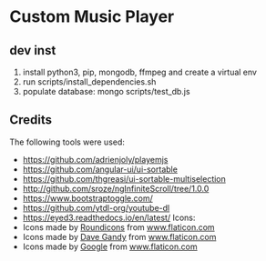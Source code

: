 # Custom Music Player

## dev inst
1. install python3, pip, mongodb, ffmpeg and create a virtual env
2. run scripts/install_dependencies.sh
3. populate database: mongo scripts/test_db.js

## Credits
The following tools were used:
- https://github.com/adrienjoly/playemjs
- https://github.com/angular-ui/ui-sortable
- https://github.com/thgreasi/ui-sortable-multiselection
- http://github.com/sroze/ngInfiniteScroll/tree/1.0.0
- https://www.bootstraptoggle.com/
- https://github.com/ytdl-org/youtube-dl
- https://eyed3.readthedocs.io/en/latest/
Icons:
- Icons made by <a href="https://www.flaticon.com/authors/roundicons" title="Roundicons">Roundicons</a> from <a href="https://www.flaticon.com/" title="Flaticon"> www.flaticon.com</a>
- Icons made by <a href="https://www.flaticon.com/authors/dave-gandy" title="Dave Gandy">Dave Gandy</a> from <a href="https://www.flaticon.com/" title="Flaticon">www.flaticon.com</a>
- Icons made by <a href="https://www.flaticon.com/authors/google" title="Google">Google</a> from <a href="https://www.flaticon.com/" title="Flaticon"> www.flaticon.com</a>